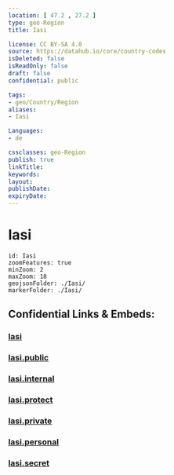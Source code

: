 ```yaml
---
location: [ 47.2 , 27.2 ] 
type: geo-Region
title: Iasi

license: CC BY-SA 4.0
source: https://datahub.io/core/country-codes
isDeleted: false
isReadOnly: false
draft: false
confidential: public

tags:
- geo/Country/Region
aliases:
- Iasi

Languages:
- de

cssclasses: geo-Region
publish: true
linkTitle: 
keywords: 
layout: 
publishDate: 
expiryDate: 
---
```


# Iasi

```leaflet
id: Iasi
zoomFeatures: true 
minZoom: 2 
maxZoom: 18
geojsonFolder: ./Iasi/
markerFolder: ./Iasi/
```


## Confidential Links & Embeds: 

### [Iasi](/_Standards/Earth/Continent/Europe/Europe~East/Romania/Regions~Romania/Romania~Nord-Est/Iasi.md) 

### [Iasi.public](/_public/Earth/Continent/Europe/Europe~East/Romania/Regions~Romania/Romania~Nord-Est/Iasi.public.md) 

### [Iasi.internal](/_internal/Earth/Continent/Europe/Europe~East/Romania/Regions~Romania/Romania~Nord-Est/Iasi.internal.md) 

### [Iasi.protect](/_protect/Earth/Continent/Europe/Europe~East/Romania/Regions~Romania/Romania~Nord-Est/Iasi.protect.md) 

### [Iasi.private](/_private/Earth/Continent/Europe/Europe~East/Romania/Regions~Romania/Romania~Nord-Est/Iasi.private.md) 

### [Iasi.personal](/_personal/Earth/Continent/Europe/Europe~East/Romania/Regions~Romania/Romania~Nord-Est/Iasi.personal.md) 

### [Iasi.secret](/_secret/Earth/Continent/Europe/Europe~East/Romania/Regions~Romania/Romania~Nord-Est/Iasi.secret.md)

